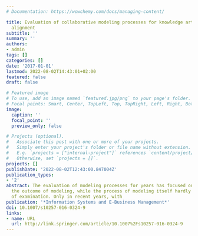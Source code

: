 ```yaml
---
# Documentation: https://wowchemy.com/docs/managing-content/

title: Evaluation of collaborative modeling processes for knowledge articulation and
  alignment
subtitle: ''
summary: ''
authors:
- admin
tags: []
categories: []
date: '2017-01-01'
lastmod: 2022-08-02T14:43:01+02:00
featured: false
draft: false

# Featured image
# To use, add an image named `featured.jpg/png` to your page's folder.
# Focal points: Smart, Center, TopLeft, Top, TopRight, Left, Right, BottomLeft, Bottom, BottomRight.
image:
  caption: ''
  focal_point: ''
  preview_only: false

# Projects (optional).
#   Associate this post with one or more of your projects.
#   Simply enter your project's folder or file name without extension.
#   E.g. `projects = ["internal-project"]` references `content/project/deep-learning/index.md`.
#   Otherwise, set `projects = []`.
projects: []
publishDate: '2022-08-02T12:43:00.847004Z'
publication_types:
- '2'
abstract: The evaluation of modeling processes for years has focused on assessing
  the outcome of modeling, while the process of modeling itself hardly has been subject
  of examination. Only in recent years, with
publication: '*Information Systems and E-Business Management*'
doi: 10.1007/s10257-016-0324-9
links:
- name: URL
  url: http://link.springer.com/article/10.1007%2Fs10257-016-0324-9
---
```


